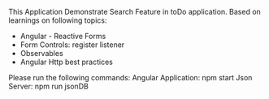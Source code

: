 This Application Demonstrate Search Feature in toDo application.
Based on learnings on following topics:
- Angular - Reactive Forms
- Form Controls: register listener
- Observables
- Angular Http best practices

Please run the following commands:
Angular Application: npm start
Json Server: npm run jsonDB
